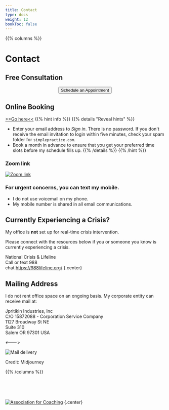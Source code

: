 ```yaml
---
title: Contact
type: docs
weight: 12
bookToc: false
---
```


{{% columns %}}

# Contact

## Free Consultation

<center><form><input class="glowing" type="button" onclick="window.open('https://joshua-pritikin.clientsecure.me/request/service', '_blank')" value="Schedule an Appointment" /></form></center>

## Online Booking

[>>Go here<<](https://joshua-pritikin.clientsecure.me/sign-in)
{{% hint info %}}
{{% details "Reveal hints" %}}
  - Enter your email address to *Sign in*. There is no password. If you don't receive the email invitation to login within five minutes, check your spam folder for `simplepractice.com`.
  - Book a month in advance to ensure that you get your preferred time slots before my schedule fills up.
{{% /details %}}
{{% /hint %}}

### Zoom link

[![Zoom link](zoom.webp)](https://us06web.zoom.us/j/7756484053)

### For urgent concerns, you can **text** my mobile.
- I do not use voicemail on my phone.
- My mobile number is shared in all email communications.

## Currently Experiencing a Crisis?

My office is **not** set up for real-time crisis intervention.

Please connect with the resources below if you or someone you know is currently experiencing a crisis.

National Crisis & Lifeline    
Call or text 988    
chat https://988lifeline.org/
{.center}

## Mailing Address

I do not rent office space on an ongoing basis. My corporate entity can receive mail at:

Jpritikin Industries, Inc  
C/O 15872088 - Corporation Service Company  
1127 Broadway St NE  
Suite 310  
Salem OR 97301 USA

<--->

![Mail delivery](mail-delivery.webp)

Credit: Midjourney

{{% /columns %}}

<br/>
<br/>
<br/>

[![Association for Coaching](/images/ac.webp)](https://www.associationforcoaching.com)
{.center}
